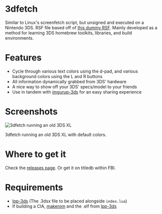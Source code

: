 # 3dfetch
Similar to Linux's screenfetch script, but unsigned and executed on a Nintendo 3DS. RSF file based off of [this dummy RSF](https://gist.github.com/mid-kid/d9c4ce50407c71ec9ef3). Mainly developed as a method for learning 3DS homebrew toolkits, libraries, and build environments.

# Features
- Cycle through various text colors using the d-pad, and various background colors using the L and R buttons
- All information dynamically grabbed from 3DS' hardware
- A nice way to show off your 3DS' specs/model to your friends
- Use in tandem with [imgurup-3ds](https://github.com/Pirater12/imgurup-3ds) for an easy sharing experience

# Screenshots
![3dfetch running an old 3DS XL](http://i.imgur.com/8wUNZoS.png)

3dfetch running an old 3DS XL with default colors.

# Where to get it
Check the [releases page](https://github.com/yyualice/3dfetch/releases). Or get it on titledb within FBI.

# Requirements
- [lpp-3ds](https://github.com/Rinnegatamante/lpp-3ds) (The .3dsx file to be placed alongside ` index.lua `)
- If building a CIA, [makerom](https://github.com/profi200/Project_CTR/releases) and the .elf from [lpp-3ds](https://github.com/Rinnegatamante/lpp-3ds)
